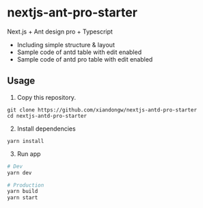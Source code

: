 # nextjs-ant-pro-starter
Next.js + Ant design pro + Typescript

- Including simple structure & layout
- Sample code of antd table with edit enabled
- Sample code of antd pro table with edit enabled

## Usage
1. Copy this repository.
```
git clone https://github.com/xiandongw/nextjs-antd-pro-starter
cd nextjs-antd-pro-starter
```
2. Install dependencies
```
yarn install
```

3. Run app
``` bash
# Dev
yarn dev

# Production
yarn build
yarn start
```
